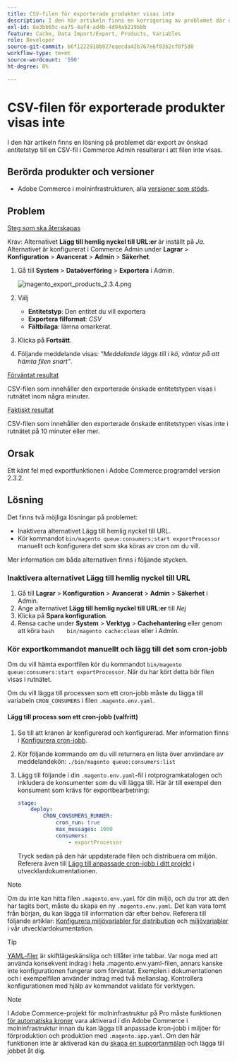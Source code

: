 ```yaml
---
title: CSV-filen för exporterade produkter visas inte
description: I den här artikeln finns en korrigering av problemet där du försöker exportera den önskade entitetstypen till en CSV-fil i Commerce Admin, men filen visas inte.
exl-id: 8e3bb65c-ea75-4af4-ad4b-4d94ab219bbb
feature: Cache, Data Import/Export, Products, Variables
role: Developer
source-git-commit: b6f1222918b027eaecda42b767e6f83b2cf0f5d0
workflow-type: tm+mt
source-wordcount: '590'
ht-degree: 0%

---
```


# CSV-filen för exporterade produkter visas inte

I den här artikeln finns en lösning på problemet där export av önskad entitetstyp till en CSV-fil i Commerce Admin resulterar i att filen inte visas.

## Berörda produkter och versioner

* Adobe Commerce i molninfrastrukturen, alla [versioner som stöds](https://magento.com/sites/default/files/magento-software-lifecycle-policy.pdf).

## Problem

<u>Steg som ska återskapas</u>

Krav: Alternativet **Lägg till hemlig nyckel till URL:er** är inställt på *Ja*. Alternativet är konfigurerat i Commerce Admin under **Lagrar** > **Konfiguration** > **Avancerat** > **Admin** > **Säkerhet**.

1. Gå till **System** > **Dataöverföring** > **Exportera** i Admin.

   ![magento_export_products_2.3.4.png](assets/magento_export_products_2.3.4.png)

1. Välj
   * **Entitetstyp**: Den entitet du vill exportera
   * **Exportera filformat**: *CSV*
   * **Fältbilaga**: lämna omarkerat.
1. Klicka på **Fortsätt**.
1. Följande meddelande visas: *&quot;Meddelande läggs till i kö, väntar på att hämta filen snart&quot;*.

<u>Förväntat resultat</u>

CSV-filen som innehåller den exporterade önskade entitetstypen visas i rutnätet inom några minuter.

<u>Faktiskt resultat</u>

CSV-filen som innehåller den exporterade önskade entitetstypen visas inte i rutnätet på 10 minuter eller mer.

## Orsak

Ett känt fel med exportfunktionen i Adobe Commerce programdel version 2.3.2.

## Lösning

Det finns två möjliga lösningar på problemet:

* Inaktivera alternativet Lägg till hemlig nyckel till URL.
* Kör kommandot `bin/magento queue:consumers:start exportProcessor` manuellt och konfigurera det som ska köras av cron om du vill.

Mer information om båda alternativen finns i följande stycken.

### Inaktivera alternativet Lägg till hemlig nyckel till URL

1. Gå till **Lagrar** > **Konfiguration** > **Avancerat** > **Admin** > **Säkerhet** i Admin.
1. Ange alternativet **Lägg till hemlig nyckel till URL:er** till *Nej*
1. Klicka på **Spara konfiguration**.
1. Rensa cache under **System** > **Verktyg** > **Cachehantering** eller genom att köra    ```bash    bin/magento cache:clean``` eller i Admin.

### Kör exportkommandot manuellt och lägg till det som cron-jobb

Om du vill hämta exportfilen kör du kommandot `bin/magento queue:consumers:start exportProcessor`. När du har kört detta bör filen visas i rutnätet.


Om du vill lägga till processen som ett cron-jobb måste du lägga till variabeln `CRON_CONSUMERS` i filen `.magento.env.yaml`.

#### Lägg till process som ett cron-jobb (valfritt)

1. Se till att kranen är konfigurerad och konfigurerad. Mer information finns i [Konfigurera cron-jobb](/docs/commerce-cloud-service/user-guide/configure/app/properties/crons-property.html).
1. Kör följande kommando om du vill returnera en lista över användare av meddelandekön:     `./bin/magento queue:consumers:list`
1. Lägg till följande i din `.magento.env.yaml`-fil i rotprogramkatalogen och inkludera de konsumenter som du vill lägga till. Här är till exempel den konsument som krävs för exportbearbetning:

   ```yaml
   stage:
       deploy:
           CRON_CONSUMERS_RUNNER:
               cron_run: true
               max_messages: 1000
               consumers:
                   - exportProcessor
   ```

   Tryck sedan på den här uppdaterade filen och distribuera om miljön. Referera även till [Lägg till anpassade cron-jobb i ditt projekt](/docs/commerce-cloud-service/user-guide/configure/app/properties/crons-property.html#add-custom-cron-jobs-to-your-project) i utvecklardokumentationen.

>[!NOTE]
>
>Om du inte kan hitta filen `.magento.env.yaml` för din miljö, och du tror att den har tagits bort, måste du skapa en ny `.magento.env.yaml`. Det kan vara tomt från början, du kan lägga till information där efter behov. Referera till följande artiklar: [Konfigurera miljövariabler för distribution](/docs/commerce-cloud-service/user-guide/configure/env/configure-env-yaml.html) och [miljövariabler](/docs/commerce-cloud-service/user-guide/configure/env/stage/variables-intro.html) i vår utvecklardokumentation.

>[!TIP]
>
>[YAML-filer](https://experienceleague.adobe.com/docs/commerce-cloud-service/user-guide/configure/env/configure-env-yaml.html) är skiftlägeskänsliga och tillåter inte tabbar. Var noga med att använda konsekvent indrag i hela .magento.env.yaml-filen, annars kanske inte konfigurationen fungerar som förväntat. Exemplen i dokumentationen och i exempelfilen använder indrag med två mellanslag. Kontrollera konfigurationen med hjälp av kommandot validate för verktygen.

>[!NOTE]
>
>I Adobe Commerce-projekt för molninfrastruktur på Pro måste funktionen [för automatiska kroner](/docs/commerce-cloud-service/user-guide/configure/app/properties/crons-property.html?lang=en#crontab) vara aktiverad i din Adobe Commerce i molninfrastruktur innan du kan lägga till anpassade kron-jobb i miljöer för förproduktion och produktion med `.magento.app.yaml`. Om den här funktionen inte är aktiverad kan du [skapa en supportanmälan](/help/help-center-guide/help-center/magento-help-center-user-guide.md#submit-ticket) och lägga till jobbet åt dig.
